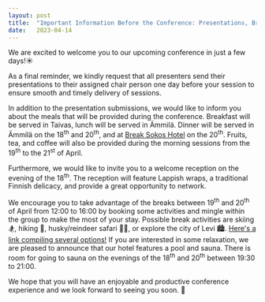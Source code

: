 ```yaml
---
layout: post
title:  "Important Information Before the Conference: Presentations, Break Activities, and More"
date:   2023-04-14
---
```


<p class="intro"><span class="dropcap"> W</span>e are excited to welcome you to our upcoming conference in just a few days!☀️ </p>
  
As a final reminder, we kindly request that all presenters send their presentations to their assigned chair person one day before your session to ensure smooth and timely delivery of sessions.

In addition to the presentation submissions, we would like to inform you about the meals that will be provided during the conference. 
  Breakfast will be served in Taivas, lunch will be served in Ämmilä. 
  Dinner will be served in Ämmilä on the 18<sup>th</sup> and 20<sup>th</sup>, and at [Break Sokos Hotel](https://estml.github.io/blog/Dinner-20th/) on the 20<sup>th</sup>. 
  Fruits, tea, and coffee will also be provided during the morning sessions from the 19<sup>th</sup> to the 21<sup>st</sup> of April.

Furthermore, we would like to invite you to a welcome reception on the evening of the 18<sup>th</sup>. 
  The reception will feature Lappish wraps, a traditional Finnish delicacy, and provide a great opportunity to network.
  
We encourage you to take advantage of the breaks between 19<sup>th</sup> and 20<sup>th</sup> of April from 12:00 to 16:00 by booking some activities and mingle within the group to make the most of your stay.
Possible break activities are skiing 🏂, hiking 🥾, husky/reindeer safari 🐕‍🦺, or explore the city of Levi 🏙️. 
[Here's a link compiling several options!](https://www.levi.fi/en/activities/activity-search)
If you are interested in some relaxation, we are pleased to announce that our hotel features a pool and sauna. 
There is room for going to sauna on the evenings of the 18<sup>th</sup> and 20<sup>th</sup> between 19:30 to 21:00.

<p>
We hope that you will have an enjoyable and productive conference experience and we look forward to seeing you soon. 🙂
</p>


